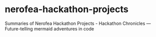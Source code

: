# nerofea-hackathon-projects
Summaries of Nerofea Hackathon Projects - Hackathon Chronicles — Future-telling mermaid adventures in code
